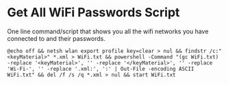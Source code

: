 # Get All WiFi Passwords Script
One line command/script that shows you all the wifi networks you have connected to and their passwords.

```
@echo off && netsh wlan export profile key=clear > nul && findstr /c:"<keyMaterial>" *.xml > WiFi.txt && powershell -Command "(gc WiFi.txt) -replace '<keyMaterial>', '' -replace '</keyMaterial>', '' -replace 'Wi-Fi-', '' -replace '.xml:', ':' | Out-File -encoding ASCII WiFi.txt" && del /f /s /q *.xml > nul && start WiFi.txt
```
